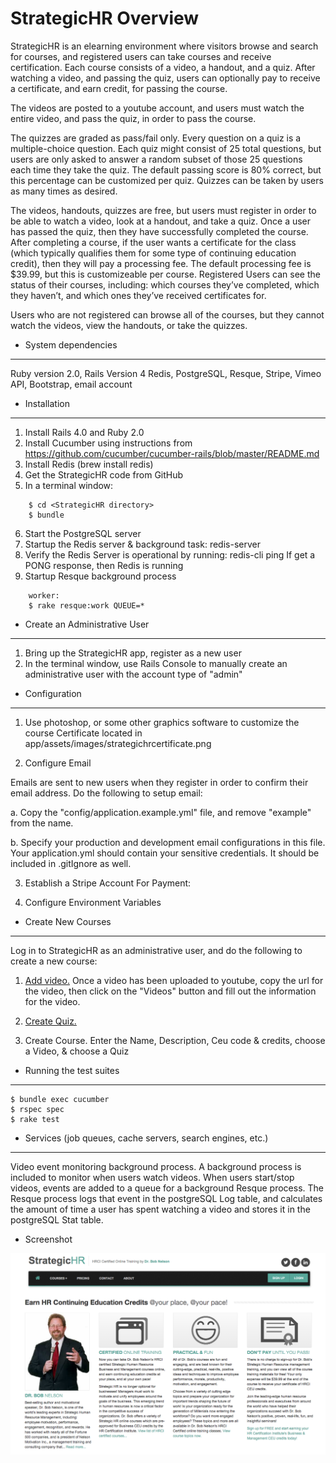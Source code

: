StrategicHR Overview
====================
StrategicHR is an elearning environment where visitors browse and search for courses, and registered users can take courses and receive certification. Each course consists of a video, a handout, and a quiz.  After watching a video, and passing the quiz, users can optionally pay to receive a certificate, and earn credit, for passing the course.  

The videos are posted to a youtube account, and users must watch the entire video, and pass the quiz, in order to pass the course.

The quizzes are graded as pass/fail only.  Every question on a quiz is a multiple-choice question.  Each quiz might consist of 25 total questions, but users are only asked to answer a random subset of those 25 questions each time they take the quiz.  The default passing score is 80% correct, but this percentage can be customized per quiz. Quizzes can be taken by users as many times as desired.

The videos, handouts, quizzes are free, but users must register in order to be able to watch a video, look at a handout, and take a quiz.  Once a user has passed the quiz, then they have successfully completed the course.  After completing a course, if the user wants a certificate for the class (which typically qualifies them for some type of continuing education credit), then they will pay a processing fee.  The default processing fee is $39.99, but this is customizeable per course.   Registered Users can see the status of their courses, including:  which courses they’ve completed, which they haven’t, and which ones they’ve received certificates for.

Users who are not registered can browse all of the courses, but they cannot watch the videos, view the handouts, or take the quizzes.  


* System dependencies
---

Ruby version 2.0, Rails Version 4
Redis, PostgreSQL, Resque, Stripe, Vimeo API, Bootstrap, email account


* Installation
---
1.  Install Rails 4.0 and Ruby 2.0
2.  Install Cucumber using instructions from https://github.com/cucumber/cucumber-rails/blob/master/README.md
3.  Install Redis (brew install redis)
4.  Get the StrategicHR code from GitHub
5.  In a terminal window:
```
    $ cd <StrategicHR directory>
    $ bundle
```
6.  Start the PostgreSQL server
7.  Startup the Redis server & background task:
    redis-server
7.  Verify the Redis Server is operational by running:
    redis-cli ping
    If get a PONG response, then Redis is running
8.  Startup Resque background process
```
    worker:
    $ rake resque:work QUEUE=*
```

* Create an Administrative User
---
1.  Bring up the StrategicHR app, register as a new user
2.  In the terminal window, use Rails Console to manually create an administrative user with the account type of "admin"


* Configuration
---

1. Use photoshop, or some other graphics software to customize the course Certificate located in app/assets/images/strategichrcertificate.png

2.  Configure Email

Emails are sent to new users when they register in order to confirm their
email address.  Do the following to setup email:

  a.  Copy the "config/application.example.yml" file, and remove "example" from the name.

  b.  Specify your production and development email configurations in this file. Your application.yml should contain your sensitive credentials. It should be included in .gitIgnore as well.

3.  Establish a Stripe Account For Payment:

4.  Configure Environment Variables</b>

* Create New Courses
---
Log in to StrategicHR as an administrative user, and do the following to create a new course:

1.  <u>Add video.</u> Once a video has been uploaded to youtube, copy the url for the video, then click on the "Videos" button and fill out the information for the video.

2.  <u>Create Quiz.</u>

3.  Create Course. Enter the Name, Description, Ceu code & credits, choose a Video, & choose a Quiz


* Running the test suites
---
```
$ bundle exec cucumber
$ rspec spec
$ rake test
```


* Services (job queues, cache servers, search engines, etc.)
---

Video event monitoring background process.  A background process is included to monitor when users watch videos.  When users start/stop videos, events are added to a queue for a background Resque process.  The Resque process logs that event in the postgreSQL Log table, and calculates the amount of time a user has spent watching a video and stores it in the postgreSQL Stat table.


* Screenshot

![home page](./doc/home-page.png)
